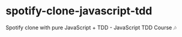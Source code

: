 # spotify-clone-javascript-tdd
Spotify clone with pure JavaScript + TDD - JavaScript TDD Course :notes:
